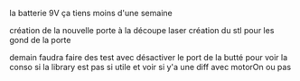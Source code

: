la batterie 9V ça tiens moins d'une semaine

création de la nouvelle porte à la découpe laser 
création du stl pour les gond de la porte

demain faudra faire des test avec désactiver le port de la butté pour voir la conso
si la library est pas si utile
et voir si y'a une diff avec motorOn ou pas